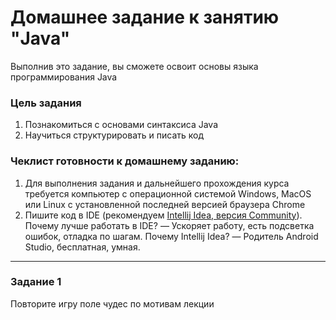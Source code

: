 # Домашнее задание к занятию "Java"

Выполнив это задание, вы сможете освоит основы языка программирования Java

### Цель задания

1. Познакомиться с основами синтаксиса Java
2. Научиться структурировать и писать код

### Чеклист готовности к домашнему заданию:

1. Для выполнения задания и дальнейшего прохождения курса требуется компьютер с операционной системой Windows, MacOS или Linux с установленной последней версией браузера Chrome
2. Пишите код в IDE (рекомендуем [Intellij Idea, версия Community](https://www.jetbrains.com/ru-ru/idea/)). Почему лучше работать в IDE? — Ускоряет работу, есть подсветка ошибок, отладка по шагам. Почему Intellij Idea? — Родитель Android Studio, бесплатная, умная.

------

### Задание 1

Повторите игру поле чудес по мотивам лекции 
